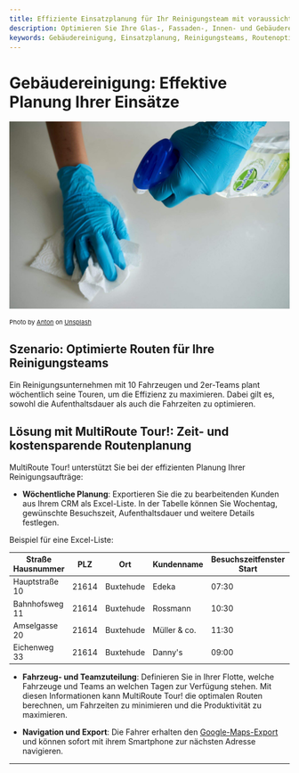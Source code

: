 ```yaml
---
title: Effiziente Einsatzplanung für Ihr Reinigungsteam mit voraussichtlicher Arbeitszeit und Fixterminen
description: Optimieren Sie Ihre Glas-, Fassaden-, Innen- und Gebäudereinigungsdienste. Planen Sie den Einsatz Ihrer Teams inklusive Schlüsselvergabe und Aufenthaltsdauer, um die Fahrzeit zu minimieren und umliegende Aufträge effizient zu integrieren.
keywords: Gebäudereinigung, Einsatzplanung, Reinigungsteams, Routenoptimierung, MultiRoute Tour, Glasreinigung, Fassadenreinigung, Innenreinigung
---
```


# Gebäudereinigung: Effektive Planung Ihrer Einsätze

![Gebäudereinigung](assets/reinigung.jpg)

<div style="font-size: 11px">
Photo by <a href="https://unsplash.com/@uniqueton?utm_source=unsplash&utm_medium=referral&utm_content=creditCopyText">Anton</a> on <a href="https://unsplash.com/s/photos/cleaning?utm_source=unsplash&utm_medium=referral&utm_content=creditCopyText">Unsplash</a></div>

## Szenario: Optimierte Routen für Ihre Reinigungsteams

Ein Reinigungsunternehmen mit 10 Fahrzeugen und 2er-Teams plant wöchentlich seine Touren, um die Effizienz zu maximieren. Dabei gilt es, sowohl die Aufenthaltsdauer als auch die Fahrzeiten zu optimieren.

## Lösung mit MultiRoute Tour!: Zeit- und kostensparende Routenplanung

MultiRoute Tour! unterstützt Sie bei der effizienten Planung Ihrer Reinigungsaufträge:

* **Wöchentliche Planung**: Exportieren Sie die zu bearbeitenden Kunden aus Ihrem CRM als Excel-Liste. In der Tabelle können Sie Wochentag, gewünschte Besuchszeit, Aufenthaltsdauer und weitere Details festlegen.

Beispiel für eine Excel-Liste:

| Straße Hausnummer | PLZ  | Ort       | Kundenname  | Besuchszeitfenster Start | Besuchszeitfenster Ende | Aufenthaltsdauer (Sek.) | 
|------------------|------|-----------|-------------|--------------------------|-------------------------|-------------------------|
| Hauptstraße 10    | 21614| Buxtehude | Edeka       | 07:30                    | 12:30                   | 3600                    |
| Bahnhofsweg 11    | 21614| Buxtehude | Rossmann    | 10:30                    | 12:30                   | 3600                    |
| Amselgasse 20     | 21614| Buxtehude | Müller & co.| 11:30                    | 12:30                   | 3600                    |
| Eichenweg 33      | 21614| Buxtehude | Danny's     | 09:00                    | 10:30                   | 3600                    |

* **Fahrzeug- und Teamzuteilung**: Definieren Sie in Ihrer Flotte, welche Fahrzeuge und Teams an welchen Tagen zur Verfügung stehen. Mit diesen Informationen kann MultiRoute Tour! die optimalen Routen berechnen, um Fahrzeiten zu minimieren und die Produktivität zu maximieren.

* **Navigation und Export**: Die Fahrer erhalten den [Google-Maps-Export](../tour/#tour-exportieren) und können sofort mit ihrem Smartphone zur nächsten Adresse navigieren.

---

